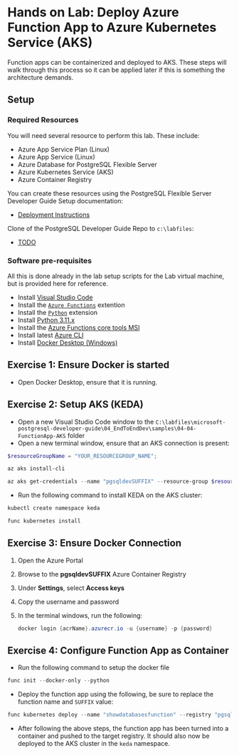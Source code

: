 # Hands on Lab: Deploy Azure Function App to Azure Kubernetes Service (AKS)

Function apps can be containerized and deployed to AKS.  These steps will walk through this process so it can be applied later if this is something the architecture demands.

## Setup

### Required Resources

You will need several resource to perform this lab.  These include:

- Azure App Service Plan (Linux)
- Azure App Service (Linux)
- Azure Database for PostgreSQL Flexible Server
- Azure Kubernetes Service (AKS)
- Azure Container Registry

You can create these resources using the PostgreSQL Flexible Server Developer Guide Setup documentation:

- [Deployment Instructions](../../../11_03_Setup/00_Template_Deployment_Instructions.md)

Clone of the PostgreSQL Developer Guide Repo to `c:\labfiles`:

- [TODO]()

### Software pre-requisites

All this is done already in the lab setup scripts for the Lab virtual machine, but is provided here for reference.

- Install [Visual Studio Code](https://code.visualstudio.com/download)
- Install the [`Azure Functions`](https://marketplace.visualstudio.com/items?itemName=ms-azuretools.vscode-azurefunctions) extention
- Install the [`Python`](https://marketplace.visualstudio.com/items?itemName=ms-python.python) extension
- Install [Python 3.11.x](https://www.python.org/downloads/)
- Install the [Azure Functions core tools MSI](https://go.microsoft.com/fwlink/?linkid=2174087)
- Install latest [Azure CLI](https://learn.microsoft.com/en-us/cli/azure/install-azure-cli-windows?tabs=powershell)
- Install [Docker Desktop (Windows)](https://www.docker.com/products/docker-desktop/#)

## Exercise 1: Ensure Docker is started

- Open Docker Desktop, ensure that it is running.

## Exercise 2: Setup AKS (KEDA)

- Open a new Visual Studio Code window to the `C:\labfiles\microsoft-postgresql-developer-guide\04_EndToEndDev\samples\04-04-FunctionApp-AKS` folder
- Open a new terminal window, ensure that an AKS connection is present:

```Powershell
$resourceGroupName = "YOUR_RESOURCEGROUP_NAME";

az aks install-cli

az aks get-credentials --name "pgsqldevSUFFIX" --resource-group $resourceGroupName
```

- Run the following command to install KEDA on the AKS cluster:

```PowerShell
kubectl create namespace keda

func kubernetes install
```

## Exercise 3: Ensure Docker Connection

1. Open the Azure Portal
2. Browse to the **pgsqldevSUFFIX** Azure Container Registry
3. Under **Settings**, select **Access keys**
4. Copy the username and password
5. In the terminal windows, run the following:

    ```powershell
    docker login {acrName}.azurecr.io -u {username} -p {password}
    ```

## Exercise 4: Configure Function App as Container

- Run the following command to setup the docker file

```PowerShell
func init --docker-only --python
```

- Deploy the function app using the following, be sure to replace the function name and `SUFFIX` value:

```PowerShell
func kubernetes deploy --name "showdatabasesfunction" --registry "pgsqldevSUFFIX.azurecr.io"
```

- After following the above steps, the function app has been turned into a container and pushed to the target registry.  It should also now be deployed to the AKS cluster in the `keda` namespace.
